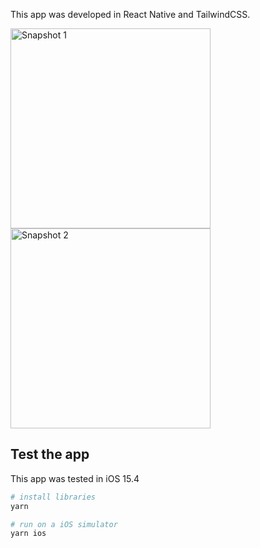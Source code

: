 This app was developed in React Native and TailwindCSS.

<img src="https://user-images.githubusercontent.com/5312427/160925217-a5a23309-7fb2-4cbc-9788-b7534374fbdf.png" alt="Snapshot 1" width="320" /> <img src="https://user-images.githubusercontent.com/5312427/160925224-e3aaae4c-b35b-4bac-9204-b192ab9aae95.png" alt="Snapshot 2" width="320" />

## Test the app

This app was tested in iOS 15.4

```bash
# install libraries
yarn

# run on a iOS simulator
yarn ios
```
